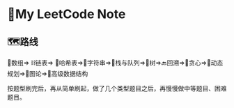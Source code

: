 # 📝My LeetCode Note


## 🗺️路线


🔢数组=> ⛓️链表=> 🧾哈希表=>🔡字符串=>🎢栈与队列=>🌳树=>🔙回溯=>💯贪心=>📡动态规划=>🧩图论=>🎯高级数据结构

按题型刷完后，再从简单刷起，做了几个类型题目之后，再慢慢做中等题目、困难题目。
